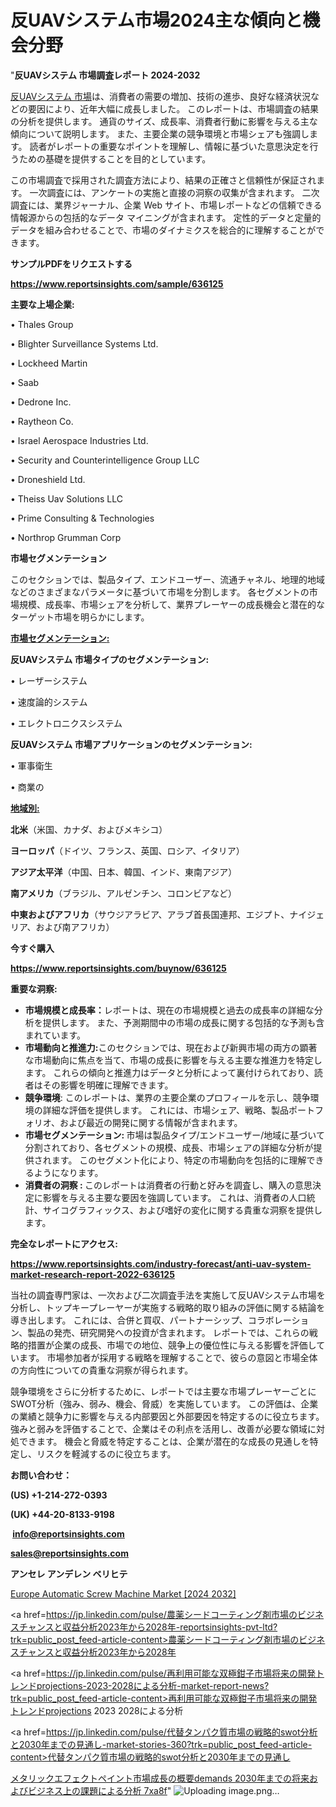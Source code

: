 # 反UAVシステム市場2024主な傾向と機会分野

"<strong>反UAVシステム 市場調査レポート 2024-2032</strong>

<a href=https://www.reportsinsights.com/sample/636125>反UAVシステム 市場</a>は、消費者の需要の増加、技術の進歩、良好な経済状況などの要因により、近年大幅に成長しました。 このレポートは、市場調査の結果の分析を提供します。 通貨のサイズ、成長率、消費者行動に影響を与える主な傾向について説明します。 また、主要企業の競争環境と市場シェアも強調します。 読者がレポートの重要なポイントを理解し、情報に基づいた意思決定を行うための基礎を提供することを目的としています。

この市場調査で採用された調査方法により、結果の正確さと信頼性が保証されます。 一次調査には、アンケートの実施と直接の洞察の収集が含まれます。 二次調査には、業界ジャーナル、企業 Web サイト、市場レポートなどの信頼できる情報源からの包括的なデータ マイニングが含まれます。 定性的データと定量的データを組み合わせることで、市場のダイナミクスを総合的に理解することができます。

<strong><b>サンプルPDFをリクエストする</b></strong>

<a href=https://www.reportsinsights.com/sample/636125><strong><u>https://www.reportsinsights.com/sample/636125</u></strong></a>

<strong>主要な上場企業:</strong>

• Thales Group 

• Blighter Surveillance Systems Ltd. 

• Lockheed Martin 

• Saab 

• Dedrone Inc. 

• Raytheon Co. 

• Israel Aerospace Industries Ltd. 

• Security and Counterintelligence Group LLC 

• Droneshield Ltd. 

• Theiss Uav Solutions LLC 

• Prime Consulting & Technologies 

• Northrop Grumman Corp

<strong>市場セグメンテーション</strong>

このセクションでは、製品タイプ、エンドユーザー、流通チャネル、地理的地域などのさまざまなパラメータに基づいて市場を分割します。 各セグメントの市場規模、成長率、市場シェアを分析して、業界プレーヤーの成長機会と潜在的なターゲット市場を明らかにします。

<strong><u>市場セグメンテーション</u></strong><strong><u>:</u></strong>

<strong>反UAVシステム 市場タイプのセグメンテーション:</strong>

• レーザーシステム

• 速度論的システム

• エレクトロニクスシステム

<strong>反UAVシステム 市場アプリケーションのセグメンテーション:</strong>

• 軍事衛生

• 商業の

<strong><u>地域別</u></strong><strong><u>:</u></strong>

<strong>北米</strong>（米国、カナダ、およびメキシコ）

<strong>ヨーロッパ</strong>（ドイツ、フランス、英国、ロシア、イタリア）

<strong>アジア太平洋</strong>（中国、日本、韓国、インド、東南アジア）

<strong>南アメリカ</strong>（ブラジル、アルゼンチン、コロンビアなど）

<strong>中東およびアフリカ</strong>（サウジアラビア、アラブ首長国連邦、エジプト、ナイジェリア、および南アフリカ）

<strong>今すぐ購入</strong>

<a href=https://www.reportsinsights.com/buynow/636125><strong><u>https://www.reportsinsights.com/buynow/636125</u></strong></a>

<strong>重要な洞察:</strong>
<ul>
  <li><strong>市場規模と成長率：</strong>レポートは、現在の市場規模と過去の成長率の詳細な分析を提供します。 また、予測期間中の市場の成長に関する包括的な予測も含まれています。</li>
  <li><strong>市場動向と推進力:</strong>このセクションでは、現在および新興市場の両方の顕著な市場動向に焦点を当て、市場の成長に影響を与える主要な推進力を特定します。 これらの傾向と推進力はデータと分析によって裏付けられており、読者はその影響を明確に理解できます。</li>
  <li><strong>競争環境</strong>: このレポートは、業界の主要企業のプロフィールを示し、競争環境の詳細な評価を提供します。 これには、市場シェア、戦略、製品ポートフォリオ、および最近の開発に関する情報が含まれます。</li>
  <li><strong>市場セグメンテーション: </strong>市場は製品タイプ/エンドユーザー/地域に基づいて分割されており、各セグメントの規模、成長、市場シェアの詳細な分析が提供されます。 このセグメント化により、特定の市場動向を包括的に理解できるようになります。</li>
  <li><strong>消費者の洞察 : </strong>このレポートは消費者の行動と好みを調査し、購入の意思決定に影響を与える主要な要因を強調しています。 これは、消費者の人口統計、サイコグラフィックス、および嗜好の変化に関する貴重な洞察を提供します。</li>
</ul>
<strong>完全なレポートにアクセス:</strong>

<a href=https://www.reportsinsights.com/industry-forecast/anti-uav-system-market-research-report-2022-636125><strong><u><b>https://www.reportsinsights.com/industry-forecast/anti-uav-system-market-research-report-2022-636125</b></u></strong></a>

当社の調査専門家は、一次および二次調査手法を実施して反UAVシステム市場を分析し、トップキープレーヤーが実施する戦略的取り組みの評価に関する結論を導き出します。 これには、合併と買収、パートナーシップ、コラボレーション、製品の発売、研究開発への投資が含まれます。 レポートでは、これらの戦略的措置が企業の成長、市場での地位、競争上の優位性に与える影響を評価しています。 市場参加者が採用する戦略を理解することで、彼らの意図と市場全体の方向性についての貴重な洞察が得られます。

競争環境をさらに分析するために、レポートでは主要な市場プレーヤーごとにSWOT分析（強み、弱み、機会、脅威）を実施しています。 この評価は、企業の業績と競争力に影響を与える内部要因と外部要因を特定するのに役立ちます。 強みと弱みを評価することで、企業はその利点を活用し、改善が必要な領域に対処できます。 機会と脅威を特定することは、企業が潜在的な成長の見通しを特定し、リスクを軽減するのに役立ちます。

<strong>お問い合わせ：</strong>

<strong>(US) +1-214-272-0393</strong>

<strong>(UK) +44-20-8133-9198</strong>

<strong> </strong><a href=info@reportsinsights.com><strong><u>info@reportsinsights.com</u></strong></a>

<a href=sales@reportsinsights.com><strong><u>sales@reportsinsights.com</u></strong></a>

<strong>アンセレ アンデレン ベリヒテ</strong>

<a href=https://www.linkedin.com/pulse/europe-automatic-screw-machine-markets-2024-hkguf/>Europe Automatic Screw Machine Market [2024 2032]</a>

<a href=https://jp.linkedin.com/pulse/農薬シードコーティング剤市場のビジネスチャンスと収益分析2023年から2028年-reportsinsights-pvt-ltd?trk=public_post_feed-article-content>農薬シードコーティング剤市場のビジネスチャンスと収益分析2023年から2028年</a>

<a href=https://jp.linkedin.com/pulse/再利用可能な双極鉗子市場将来の開発トレンドprojections-2023-2028による分析-market-report-news?trk=public_post_feed-article-content>再利用可能な双極鉗子市場将来の開発トレンドprojections 2023 2028による分析</a>

<a href=https://jp.linkedin.com/pulse/代替タンパク質市場の戦略的swot分析と2030年までの見通し-market-stories-360?trk=public_post_feed-article-content>代替タンパク質市場の戦略的swot分析と2030年までの見通し</a>

<a href=https://www.linkedin.com/pulse/メタリックエフェクトペイント市場成長の概要demands-2030年までの将来およびビジネス上の課題による分析-7xa8f/>メタリックエフェクトペイント市場成長の概要demands 2030年までの将来およびビジネス上の課題による分析 7xa8f</a>"
![Uploading image.png…]()
